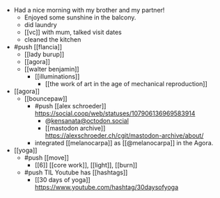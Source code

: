 - Had a nice morning with my brother and my partner!
	- Enjoyed some sunshine in the balcony.
	- did laundry
	- [[vc]] with mum, talked visit dates
	- cleaned the kitchen
- #push [[flancia]]
	- [[lady burup]]
	- [[agora]]
	- [[walter benjamin]]
		- [[illuminations]]
			- [[the work of art in the age of mechanical reproduction]]
- [[agora]]
	- [[bouncepaw]]
		- #push [[alex schroeder]] https://social.coop/web/statuses/107906136969583914
			- @kensanata@octodon.social
			- [[mastodon archive]] https://alexschroeder.ch/cgit/mastodon-archive/about/
		- integrated [[melanocarpa]] as [[@melanocarpa]] in the Agora.
- [[yoga]]
	- #push [[move]]
		- [[6]] [[core work]], [[light]], [[burn]]
	- #push TIL Youtube has [[hashtags]]
		- [[30 days of yoga]] https://www.youtube.com/hashtag/30daysofyoga